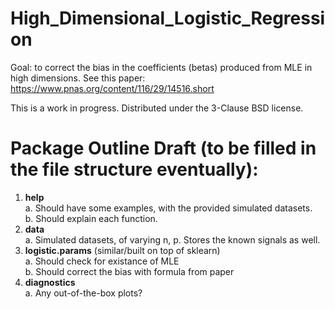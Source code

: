 # High_Dimensional_Logistic_Regression

Goal: to correct the bias in the coefficients (betas) produced from MLE in high dimensions.  See this paper: https://www.pnas.org/content/116/29/14516.short

This is a work in progress. Distributed under the 3-Clause BSD license.

# Package Outline Draft (to be filled in the file structure eventually):

1. **help**  
   a. Should have some examples, with the provided simulated datasets.  
   b. Should explain each function.
2. **data**  
   a. Simulated datasets, of varying n, p. Stores the known signals as well.  
3. **logistic.params** (similar/built on top of sklearn)  
   a. Should check for existance of MLE  
   b. Should correct the bias with formula from paper  
4. **diagnostics**  
   a. Any out-of-the-box plots?  

